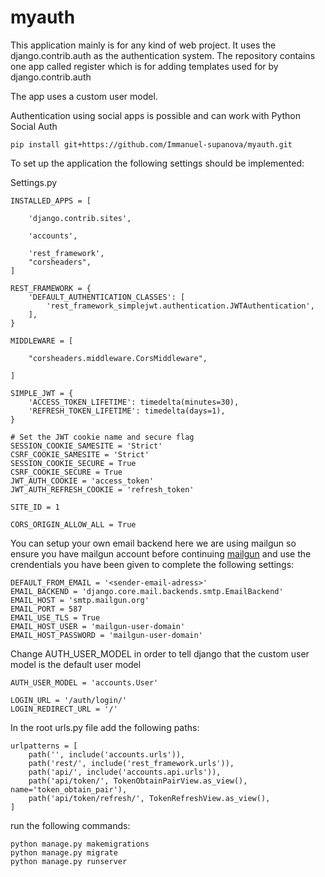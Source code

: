 # myauth

This application mainly is for any kind of web project. It uses the django.contrib.auth as the authentication system. The repository contains one app called register which is for adding templates used for by django.contrib.auth

The app uses a custom user model.

Authentication using social apps is possible and can work with Python Social Auth

```commandline
pip install git+https://github.com/Immanuel-supanova/myauth.git
```

To set up the application the following settings should be implemented:

Settings.py

```
INSTALLED_APPS = [

    'django.contrib.sites',

    'accounts',

    'rest_framework',
    "corsheaders",
]
```
```
REST_FRAMEWORK = {
    'DEFAULT_AUTHENTICATION_CLASSES': [
        'rest_framework_simplejwt.authentication.JWTAuthentication',
    ],
}
```
```
MIDDLEWARE = [
    
    "corsheaders.middleware.CorsMiddleware",
   
]
```
```
SIMPLE_JWT = {
    'ACCESS_TOKEN_LIFETIME': timedelta(minutes=30),
    'REFRESH_TOKEN_LIFETIME': timedelta(days=1),
}
```
```
# Set the JWT cookie name and secure flag
SESSION_COOKIE_SAMESITE = 'Strict'
CSRF_COOKIE_SAMESITE = 'Strict'
SESSION_COOKIE_SECURE = True
CSRF_COOKIE_SECURE = True
JWT_AUTH_COOKIE = 'access_token'
JWT_AUTH_REFRESH_COOKIE = 'refresh_token'
```
```
SITE_ID = 1
```
```
CORS_ORIGIN_ALLOW_ALL = True
```
You can setup your own email backend here we are using mailgun so ensure you have mailgun account before continuing 
[mailgun](https://www.mailgun.com/) and use the crendentials you have been given to complete the following settings:
```
DEFAULT_FROM_EMAIL = '<sender-email-adress>'
EMAIL_BACKEND = 'django.core.mail.backends.smtp.EmailBackend'
EMAIL_HOST = 'smtp.mailgun.org'
EMAIL_PORT = 587
EMAIL_USE_TLS = True
EMAIL_HOST_USER = 'mailgun-user-domain'
EMAIL_HOST_PASSWORD = 'mailgun-user-domain'
```
Change AUTH_USER_MODEL in order to tell django that the custom user model is the default user model

```
AUTH_USER_MODEL = 'accounts.User'
```

```
LOGIN_URL = '/auth/login/'
LOGIN_REDIRECT_URL = '/'
```
In the root urls.py file add the following paths:
```
urlpatterns = [
    path('', include('accounts.urls')),
    path('rest/', include('rest_framework.urls')),
    path('api/', include('accounts.api.urls')),
    path('api/token/', TokenObtainPairView.as_view(), name='token_obtain_pair'),
    path('api/token/refresh/', TokenRefreshView.as_view(), 
]
```
run the following commands:
```commandline
python manage.py makemigrations
python manage.py migrate
python manage.py runserver
```
